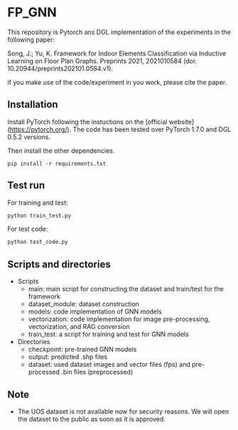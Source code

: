 # FP_GNN
This repository is Pytorch ans DGL implementation of the experiments in the following paper:

Song, J.; Yu, K. Framework for Indoor Elements Classification via Inductive Learning on Floor Plan Graphs. Preprints 2021, 2021010584 (doi: 10.20944/preprints202101.0584.v1).



if you make use of the code/experiment in you work, please cite the paper.



## Installation

Install PyTorch following the instuctions on the [official website] (https://pytorch.org/). The code has been tested over PyTorch 1.7.0 and DGL 0.5.2 versions.

Then install the other dependencies.

```
pip install -r requirements.txt
```



## Test run

For training and test:

```python
python train_test.py
```

For test code:

```python
python test_code.py
```



## Scripts and directories

* Scripts
  * main: main script for constructing the dataset and train/test for the framework
  * dataset_module: dataset construction
  * models: code implementation of GNN models
  * vectorization: code implementation for image pre-processing, vectorization, and RAG conversion
  * train_test: a script for training and test for GNN models
* Directories
  * checkpoint: pre-trained GNN models
  * output: predicted .shp files
  * dataset: used dataset images and vector files (fps) and pre-processed .bin files (preprocessed) 



## Note

* The UOS dataset is not available now for security reasons. We will open the dataset to the public as soon as it is approved.
